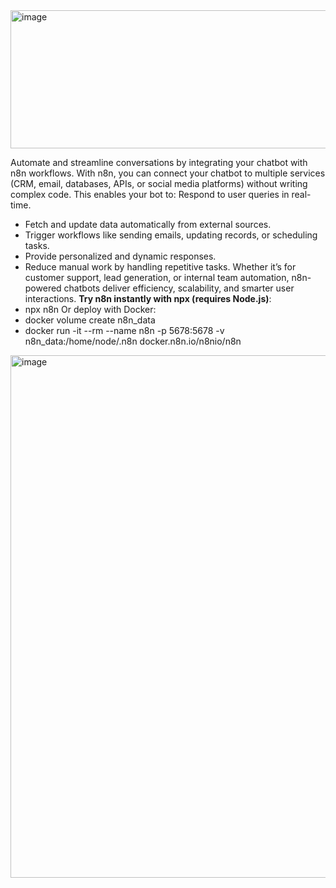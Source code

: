 <img width="833" height="221" alt="image" src="https://github.com/user-attachments/assets/c065fd9a-8a81-4970-99b5-7643e53aee69" />

Automate and streamline conversations by integrating your chatbot with n8n workflows. With n8n, you can connect your chatbot to multiple services (CRM, email, databases, APIs, or social media platforms) without writing complex code. This enables your bot to:
Respond to user queries in real-time.
 - Fetch and update data automatically from external sources.
 - Trigger workflows like sending emails, updating records, or scheduling tasks.
 - Provide personalized and dynamic responses.
 - Reduce manual work by handling repetitive tasks.
Whether it’s for customer support, lead generation, or internal team automation, n8n-powered chatbots deliver efficiency, scalability, and smarter user interactions.
**Try n8n instantly with npx (requires Node.js)**:
- npx n8n
Or deploy with Docker:
- docker volume create n8n_data
- docker run -it --rm --name n8n -p 5678:5678 -v n8n_data:/home/node/.n8n docker.n8n.io/n8nio/n8n
<img width="1582" height="836" alt="image" src="https://github.com/user-attachments/assets/c154ff83-78ca-4635-9fa5-2f65e6fe07fe" />
